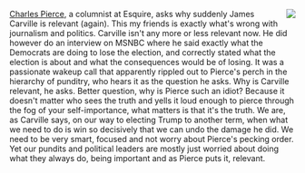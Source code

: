 <img src="http://scripting.com/images/2017/09/01/mrFrog.png" border="0" align="right"><a href="https://twitter.com/CharlesPPierce/status/1226855965959639040">Charles Pierce</a>, a columnist at Esquire, asks why suddenly James Carville is relevant (again). This my friends is exactly what's wrong with journalism and politics. Carville isn't any more or less relevant now. He did however do an interview on MSNBC where he said exactly what the Democrats are doing to lose the election, and correctly stated what the election is about and what the consequences would be of losing. It was a passionate wakeup call that apparently rippled out to Pierce's perch in the hierarchy of punditry, who hears it as the question he asks. Why is Carville relevant, he asks. Better question, why is Pierce such an idiot? Because it doesn't matter who sees the truth and yells it loud enough to pierce through the fog of your self-importance, what matters is that it's the truth. We are, as Carville says, on our way to electing Trump to another term, when what we need to do is win so decisively that we can undo the damage he did. We need to be very smart, focused and not worry about Pierce's pecking order. Yet our pundits and political leaders are mostly just worried about doing what they always do, being important and as Pierce puts it, relevant. 
